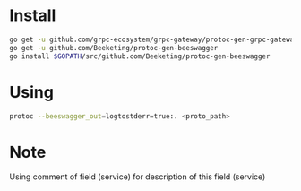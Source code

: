 # Install
```sh
go get -u github.com/grpc-ecosystem/grpc-gateway/protoc-gen-grpc-gateway
go get -u github.com/Beeketing/protoc-gen-beeswagger
go install $GOPATH/src/github.com/Beeketing/protoc-gen-beeswagger
```

# Using 
```sh
protoc --beeswagger_out=logtostderr=true:. <proto_path>
```

# Note
Using comment of field (service) for description of this field (service) 